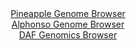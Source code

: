 <div id="Pineapple_Genome_Browser" align="center">
  <a href="https://igv.org/app/?sessionURL=blob:zZJbb5swGIb_i6VWm0TAQMJJqiZ6TA9pqraMNlWFHMeAW7CJ7YSQKP99brVpN53UXGyaxAX.ZPD7Pn42YEmEpJyBCDimPTBtGxhAlry9Q3VTkWtUEwmiHFWSGECQnAjCMAHRBuRIKpTcXukvS6UaGVkWVU2vRqzgpnRNVKM1Z6iVJua1dcSrCk25QIoLaR0KtOQWLZa9lkxR05j6bNccWDOkkIWqpuRMcqshrMha_b_s1ygrCOM1yepFpeh7gEzn0RlnZo6.xeldjDGR8pJ057OD.PI8_u6eJJMz72iSjIdp4qX7d7RgSC0EOcBQ8CEXM0jaV9F_GXPa.dCRwz3n8Cbec4_3T1YNFUQe2L4duIHnQF.joWxGVv9Ta_3QHZtPkxs7mHTDY_r4qNv200ne9euuvHcu5sWHzQOwNUDF8UK7AHAp_MiGhgs9Y.B4vbdXOzAgDDUfwSmInp4NoATCr3r70waortHGAEnmi3d5DKCxEwGiXgihb4ehM.j7fRiG9tbYgIWo_h7c0.Q21LccO46X5bRSWudZJlkjTcSYucS5Wax3pElH3FsXo7PgbN1pmnvO6Wp0_diVL3NW6nWK_0DUADrA.zXqup_J9U_s.0wQU013VQ7jq0F8eDt3ksSTQTNe3Y8ejvz2IT3_WLg3lXZDk3NRI6X364le_nRuiQRFTOnBkko6pRVVXaop8hZEtuNqdQHmFdcuAlFMv0ADGvYAfv2tqLt93v4A">Pineapple Genome Browser</a>
</div>
<div id="Alphonso_Genome_Browser" align="center">
  <a href="https://igv.org/app/?sessionURL=blob:zZJdb5swFIb_i6VWm0TAQICAVE3ko2mWJkvb0SytKuSAId7AJraBpFH..7xq025WqbnYNMkX9pE_3vP4OYAGc0EYBQGwdNPRTRNoQGxYe4fKqsBzVGIBggwVAmuA4wxzTBMMggPIkJAour1WJzdSViIwDCKrToloznRh66hEz4yiVugJK40BKwq0ZhxJxoXR56hhBsmbTovXqKp09batO0aKJDJQUW0YFcyoMM3jVt0X_yrFOaasxHFZF5K8BIhVHpUx1TP0IVzehUmChZji_SS9CKeT8N4eRQ9jd_AQfbpaRu7y_I7kFMma44sy2aKvzFsthuHqy6RoSn_WGzrbM6s_.pif2cPz0a4iHIsL0zN7ds.1u55CQ2iKd_9T12qQEzufM8SXMAx3fchviO1Knod1uqPNbPbHvnvgqIGCJbUyASQb7gUm1Gzoao7ldn5MzZ4Goa_ocEZA8PikAclR8k1tfzwAua.UL0Dgbf2ijgYYTzEHQceH0DN933K6Xhf6vnnUDqDmxd9Dexnd.h60Qsty44wUUsmcxoJWQkeU6k2S6fnziSxxroRZtYtBPT6zLtv9eLtKWViNM2EN76fRKzw1oJ5_.ULV7FtS_RPz3hJEl.tTdZvMr5aL0u47.PMmvI5uvBtFatYVYtbkk1cBnQYnY7xEUu1XFbX86VyDOEFUqkJDBFmTgsj9UnFkLQhMy1bqgoQVTLkIeL5.BzWomQ58_1tR._h0_A4-">Alphonso Genome Browser</a>
</div>


<div id="DAF_Genomics_Browser" align="center">
  <a href="https://igv.org/app/?sessionURL=blob:tZFra9swFIb_i6D95Jtkx44NYXhr2pVeNhI8Q0sJJ_ZxrNW2HElu2oX89wm3ZbALY9CBrpzL.0rPnjygVFx0JCHMoROHUmIRVYvdEtq.wWtoUZGkgkahRSRWKLErkCR7UoHSkC0uTWWtda8S1y2hsjfYiZYXylG.A72txKBrNKk2c6CFb6KDnXIK0ZpkDS40fS06JVwoClTK9tweu81qB2Z5ja3Glrhqh0bzUXVlTBhjpVOBccu7Eh__YuQ_KJvB36X5Mh3rL_DpvJylF.fpF3.e3ZyFH26yTx_zLMyPl3zTgR4kzj4fsVMWLC7NhusdzfP3nA1zvmYPw1fq3R_5J8fzx55LVDMa0ak_DVkUkINFGlEMBgMpakkTGlgRm1osCOyXoz8JzT9IwUlye2cRLaG4N.m3e6KfegOLKNwOIzeLCFmiJIkde15E45hNgijw4pgerD0ZZPPGNE.zRRx5LGUsdNbQGv2KN.MXGqFfg2.F8qfOZv4rqj6eFlsN8dWAvT7Zxl59drXpgoXm6W8xTYz7Pz6rErIFbULP1xco0Bi1Fjv9g4p_uDt8Bw--">DAF Genomics Browser</a>
</div>
